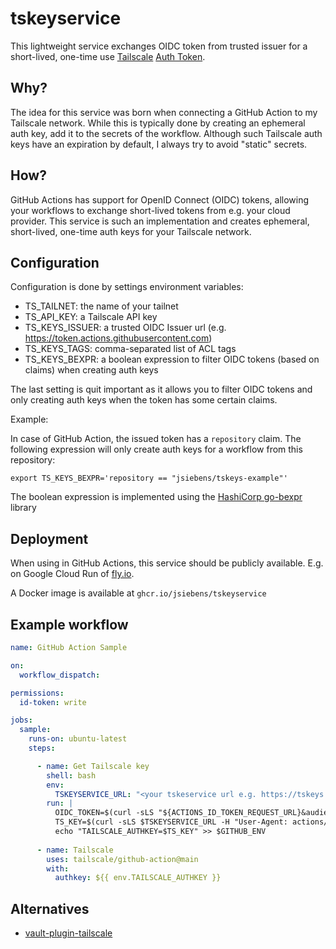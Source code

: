 # tskeyservice

This lightweight service exchanges OIDC token from trusted issuer for a short-lived, one-time use [Tailscale](https://tailscale.com) [Auth Token](https://tailscale.com/kb/1085/auth-keys/).

## Why?

The idea for this service was born when connecting a GitHub Action to my Tailscale network.
While this is typically done by creating an ephemeral auth key, add it to the secrets of the workflow.
Although such Tailscale auth keys have an expiration by default, I always try to avoid "static" secrets.

## How?

GitHub Actions has support for OpenID Connect (OIDC) tokens, allowing your workflows to exchange short-lived tokens from e.g. your cloud provider.
This service is such an implementation and creates ephemeral, short-lived, one-time auth keys for your Tailscale network.

## Configuration

Configuration is done by settings environment variables:

- TS_TAILNET: the name of your tailnet
- TS_API_KEY: a Tailscale API key
- TS_KEYS_ISSUER: a trusted OIDC Issuer url (e.g. https://token.actions.githubusercontent.com)
- TS_KEYS_TAGS: comma-separated list of ACL tags
- TS_KEYS_BEXPR: a boolean expression to filter OIDC tokens (based on claims) when creating auth keys

The last setting is quit important as it allows you to filter OIDC tokens and only creating auth keys when the token has some certain claims.

Example:

In case of GitHub Action, the issued token has a `repository` claim.
The following expression will only create auth keys for a workflow from this repository:

```shell
export TS_KEYS_BEXPR='repository == "jsiebens/tskeys-example"'
```

The boolean expression is implemented using the [HashiCorp go-bexpr](https://github.com/hashicorp/go-bexpr) library

## Deployment

When using in GitHub Actions, this service should be publicly available. E.g. on Google Cloud Run of [fly.io](https://fly.io).

A Docker image is available at `ghcr.io/jsiebens/tskeyservice`

## Example workflow

```yaml
name: GitHub Action Sample

on:
  workflow_dispatch:

permissions:
  id-token: write

jobs:
  sample:
    runs-on: ubuntu-latest
    steps:

      - name: Get Tailscale key
        shell: bash
        env:
          TSKEYSERVICE_URL: "<your tskeservice url e.g. https://tskeys.example.com/key>"
        run: |
          OIDC_TOKEN=$(curl -sLS "${ACTIONS_ID_TOKEN_REQUEST_URL}&audience=brink" -H "User-Agent: actions/oidc-client" -H "Authorization: Bearer $ACTIONS_ID_TOKEN_REQUEST_TOKEN" | jq -j '.value')
          TS_KEY=$(curl -sLS $TSKEYSERVICE_URL -H "User-Agent: actions/oidc-client" -H "Authorization: Bearer $OIDC_TOKEN" | jq -j '.key')
          echo "TAILSCALE_AUTHKEY=$TS_KEY" >> $GITHUB_ENV
          
      - name: Tailscale
        uses: tailscale/github-action@main
        with:
          authkey: ${{ env.TAILSCALE_AUTHKEY }}
```

## Alternatives

- [vault-plugin-tailscale](https://github.com/davidsbond/vault-plugin-tailscale)